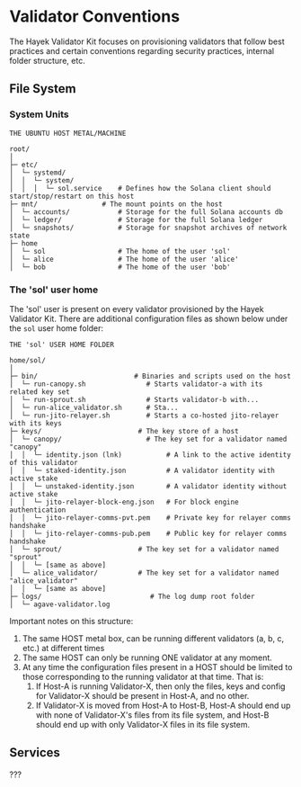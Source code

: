 # Validator Conventions

The Hayek Validator Kit focuses on provisioning validators that follow best practices and certain conventions regarding security practices, internal folder structure, etc.

## File System

### System Units

```
THE UBUNTU HOST METAL/MACHINE

root/
│
├─ etc/           
│  └─ systemd/  
│  │  └─ system/
│  │  │  └─ sol.service    # Defines how the Solana client should start/stop/restart on this host                                 
├─ mnt/                # The mount points on the host
│  └─ accounts/            # Storage for the full Solana accounts db
│  └─ ledger/              # Storage for the full Solana ledger
│  └─ snapshots/           # Storage for snapshot archives of network state
├─ home
│  └─ sol                  # The home of the user 'sol' 
│  └─ alice                # The home of the user 'alice' 
│  └─ bob                  # The home of the user 'bob' 
```

### The 'sol' user home

The 'sol' user is present on every validator provisioned by the Hayek Validator Kit. There are additional configuration files as shown below under the `sol` user home folder:

```
THE 'sol' USER HOME FOLDER

home/sol/
│
├─ bin/                        # Binaries and scripts used on the host
│  └─ run-canopy.sh               # Starts validator-a with its related key set
│  └─ run-sprout.sh               # Starts validator-b with...
│  └─ run-alice_validator.sh      # Sta... 
│  └─ run-jito-relayer.sh         # Starts a co-hosted jito-relayer with its keys
├─ keys/                        # The key store of a host
│  └─ canopy/                     # The key set for a validator named "canopy" 
│  │  └─ identity.json (lnk)           # A link to the active identity of this validator
│  │  └─ staked-identity.json          # A validator identity with active stake
│  │  └─ unstaked-identity.json        # A validator identity without active stake
│  │  └─ jito-relayer-block-eng.json   # For block engine authentication
│  │  └─ jito-relayer-comms-pvt.pem    # Private key for relayer comms handshake
│  │  └─ jito-relayer-comms-pub.pem    # Public key for relayer comms handshake
│  └─ sprout/                   # The key set for a validator named "sprout" 
│  │  └─ [same as above]
│  └─ alice_validator/          # The key set for a validator named "alice_validator" 
│  │  └─ [same as above]
├─ logs/                           # The log dump root folder
│  └─ agave-validator.log
```

Important notes on this structure:

1. The same HOST metal box, can be running different validators (a, b, c, etc.) at different times
2. The same HOST can only be running ONE validator at any moment.
3. At any time the configuration files present in a HOST should be limited to those corresponding to the running validator at that time. That is:
   1. If Host-A is running Validator-X, then only the files, keys and config for Validator-X should be present in Host-A, and no other.
   2. If Validator-X is moved from Host-A to Host-B, Host-A should end up with none of Validator-X's files from its file system, and Host-B should end up with only Validator-X files in its file system.

## Services

???
